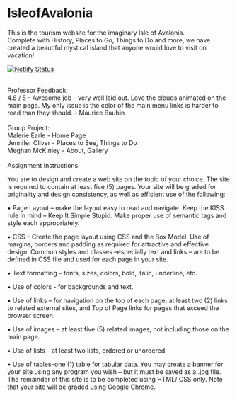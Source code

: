 # IsleofAvalonia
This is the tourism website for the imaginary Isle of Avalonia.<br />
Complete with History, Places to Go, Things to Do and more, we have created a beautiful 
mystical island that anyone would love to visit on vacation! <br />

[![Netlify Status](https://api.netlify.com/api/v1/badges/008334bd-ab16-4fdb-92c4-7856b8f0e779/deploy-status)](https://app.netlify.com/sites/isleofavalonia/deploys)

<br/>
Professor Feedback: <br />
 4.8 / 5 - Awesome job - very well laid out.  Love the clouds animated on the main page. My only issue is the color of the main menu links is harder to read than they should. - Maurice Baubin<br />
<br />
Group Project: <br />
Malerie Earle - Home Page<br />
Jennifer Oliver - Places to See, Things to Do <br />
Meghan McKinley - About, Gallery<br />
<br />
Assignment Instructions:

You are to design and create a web site on the topic of your choice.  The site is required to contain at least five (5) pages.  Your site will be graded for originality and design consistency, as well as efficient use of the following:

• Page Layout – make the layout easy to read and navigate. Keep the KISS rule in mind – Keep It Simple Stupid.  Make proper use of semantic tags and style each appropriately.

• CSS – Create  the  page  layout  using  CSS  and  the  Box  Model. Use of margins, borders and padding as required for attractive and effective design. Common styles and classes –especially text and links – are to be defined in CSS file and used for each page in your site.  

• Text formatting – fonts, sizes, colors, bold, italic, underline, etc.

• Use of colors - for backgrounds and text.

• Use of links – for navigation on the top of each page, at least two (2) links to related external sites, and Top of Page links for pages that exceed the browser screen.

• Use of images – at least five (5) related images, not including those on the main page.

• Use of lists – at least two lists, ordered or unordered.

• Use of tables–one (1) table for tabular data. You may create a banner for your site using any program you wish – but it must be saved as a .jpg file. The remainder of this site is to be completed using HTML/ CSS only.  Note that your site will be graded using Google Chrome.
